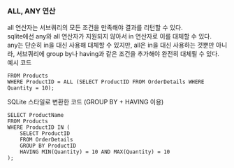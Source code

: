 ### ALL, ANY 연산
all 연산자는 서브쿼리의 모든 조건을 만족해야 결과를 리턴할 수 있다.  
sqlite에선 any와 all 연산자가 지원되지 않아서 in 연산자로 이를 대체할 수 있다.  
any는 단순히 in을 대신 사용해 대체할 수 있지만, all은 in을 대신 사용하는 것뿐만 아니라, 서브쿼리에 group by나 having과 같은 조건을 추가해야 완전히 대체될 수 있다.  
예시 코드  
```SELECT ProductName 
FROM Products
WHERE ProductID = ALL (SELECT ProductID FROM OrderDetails WHERE Quantity = 10);
```
SQLite 스타일로 변환한 코드 (GROUP BY + HAVING 이용)  
```
SELECT ProductName
FROM Products
WHERE ProductID IN (
    SELECT ProductID
    FROM OrderDetails
    GROUP BY ProductID
    HAVING MIN(Quantity) = 10 AND MAX(Quantity) = 10
);
```
